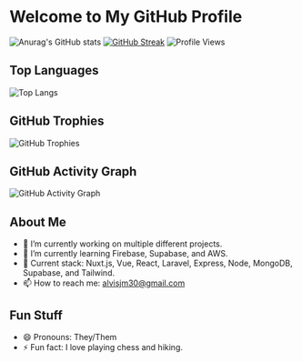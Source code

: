 # Welcome to My GitHub Profile

![Anurag's GitHub stats](https://github-readme-stats.vercel.app/api?username=alvisjohnmark&theme=tokyonight&show_icons=true)
[![GitHub Streak](https://github-readme-streak-stats.herokuapp.com?user=alvisjohnmark&theme=tokyonight)](https://git.io/streak-stats)
![Profile Views](https://komarev.com/ghpvc/?username=alvisjohnmark&color=green)

## Top Languages
![Top Langs](https://github-readme-stats.vercel.app/api/top-langs/?username=alvisjohnmark&layout=compact&theme=tokyonight)

## GitHub Trophies
![GitHub Trophies](https://github-profile-trophy.vercel.app/?username=alvisjohnmark&theme=tokyonight)

## GitHub Activity Graph
![GitHub Activity Graph](https://activity-graph.herokuapp.com/graph?username=alvisjohnmark&theme=tokyonight)

## About Me
- 🔭 I’m currently working on multiple different projects.
- 🌱 I’m currently learning Firebase, Supabase, and AWS.
- 💬 Current stack: Nuxt.js, Vue, React, Laravel, Express, Node, MongoDB, Supabase, and Tailwind.
- 📫 How to reach me: alvisjm30@gmail.com

## Fun Stuff
- 😄 Pronouns: They/Them
- ⚡ Fun fact: I love playing chess and hiking.
